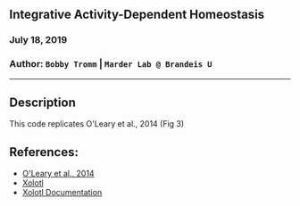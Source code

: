 ## Integrative Activity-Dependent Homeostasis
### July 18, 2019   
### Author: `Bobby Tromm` | `Marder Lab @ Brandeis U`

---

## Description

This code replicates O'Leary et al., 2014 (Fig 3)

## References:
* [O'Leary et al., 2014](https://doi.org/10.1016/j.neuron.2014.04.002)
* [Xolotl](https://go.brandeis.edu/xolotl)
* [Xolotl Documentation](https://xolotl.readthedocs.io/en/master/)
